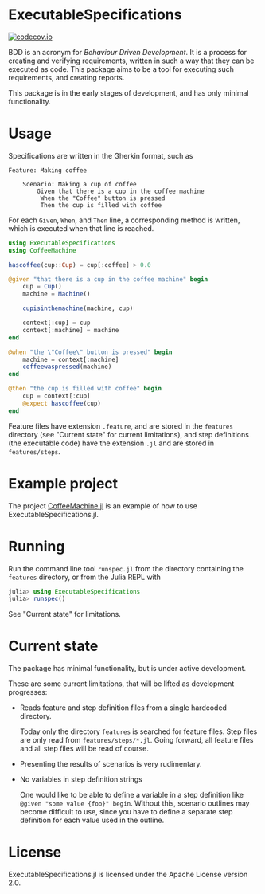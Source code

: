 # ExecutableSpecifications

[![codecov.io](http://codecov.io/github/erikedin/ExecutableSpecifications.jl/coverage.svg?branch=master)](http://codecov.io/github/erikedin/ExecutableSpecifications.jl?branch=master)

BDD is an acronym for _Behaviour Driven Development_. It is a process for creating and verifying
requirements, written in such a way that they can be executed as code. This package aims to be a
tool for executing such requirements, and creating reports.

This package is in the early stages of development, and has only minimal functionality.

# Usage
Specifications are written in the Gherkin format, such as

```gherkin
Feature: Making coffee

    Scenario: Making a cup of coffee
        Given that there is a cup in the coffee machine
         When the "Coffee" button is pressed
         Then the cup is filled with coffee
```

For each `Given`, `When`, and `Then` line, a corresponding method is written, which is executed when
that line is reached.

```julia
using ExecutableSpecifications
using CoffeeMachine

hascoffee(cup::Cup) = cup[:coffee] > 0.0

@given "that there is a cup in the coffee machine" begin
    cup = Cup()
    machine = Machine()

    cupisinthemachine(machine, cup)

    context[:cup] = cup
    context[:machine] = machine
end

@when "the \"Coffee\" button is pressed" begin
    machine = context[:machine]
    coffeewaspressed(machine)
end

@then "the cup is filled with coffee" begin
    cup = context[:cup]
    @expect hascoffee(cup)
end
```

Feature files have extension `.feature`, and are stored in the `features` directory (see
"Current state" for current limitations), and step definitions (the executable code) have the
extension `.jl` and are stored in `features/steps`.

# Example project
The project [CoffeeMachine.jl](https://github.com/erikedin/CoffeeMachine.jl) is an example of how to
use ExecutableSpecifications.jl.

# Running
Run the command line tool `runspec.jl` from the directory containing the `features` directory, or
from the Julia REPL with

```julia
julia> using ExecutableSpecifications
julia> runspec()
```

See "Current state" for limitations.

# Current state
The package has minimal functionality, but is under active development.

These are some current limitations, that will be lifted as development progresses:

- Reads feature and step definition files from a single hardcoded directory.

    Today only the directory `features` is searched for feature files. Step files are only read from
    `features/steps/*.jl`. Going forward, all feature files and all step files will be read of
    course.

- Presenting the results of scenarios is very rudimentary.
- No variables in step definition strings

    One would like to be able to define a variable in a step definition like
    `@given "some value {foo}" begin`. Without this, scenario outlines may become difficult to use,
    since you have to define a separate step definition for each value used in the outline.

# License
ExecutableSpecifications.jl is licensed under the Apache License version 2.0.
